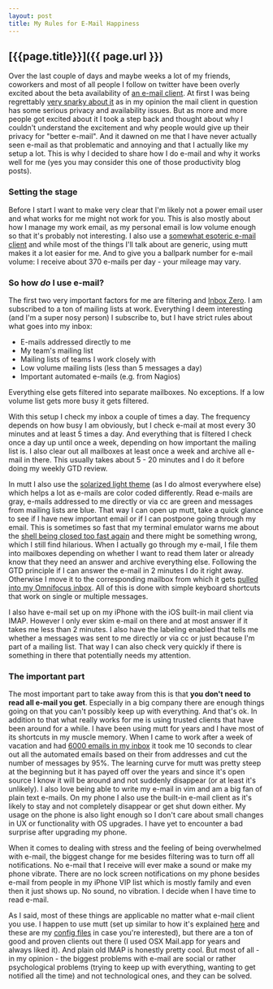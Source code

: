 ```yaml
---
layout: post
title: My Rules for E-Mail Happiness
---
```


## [{{page.title}}]({{ page.url }})

Over the last couple of days and maybe weeks a lot of my friends, coworkers
and most of all people I follow on twitter have been overly excited about the
beta availability of [an e-mail client][mailbox]. At first I was being
regrettably [very snarky about it][snarktweet] as in my opinion the mail
client in question has some serious privacy and availability issues. But as
more and more people got excited about it I took a step back and thought about
why I couldn't understand the excitement and why people would give up their
privacy for "better e-mail". And it dawned on me that I have never actually
seen e-mail as that problematic and annoying and that I actually like my
setup a lot. This is why I decided to share how I do e-mail and why it works
well for me (yes you may consider this one of those productivity blog posts).

### Setting the stage
Before I start I want to make very clear that I'm likely not a power email
user and what works for me might not work for you. This is also mostly about
how I manage my work email, as my personal email is low volume enough so that
it's probably not interesting. I also use a [somewhat esoteric e-mail
client][mutt] and while most of the things I'll talk about are generic, using
mutt makes it a lot easier for me. And to give you a ballpark number for
e-mail volume: I receive about 370 e-mails per day - your mileage may
vary.

### So how *do* I use e-mail?
The first two very important factors for me are filtering and [Inbox
Zero][inboxzero].  I am subscribed to a ton of mailing lists at work.
Everything I deem interesting (and I'm a super nosy person) I subscribe to,
but I have strict rules about what goes into my inbox:

- E-mails addressed directly to me
- My team's mailing list
- Mailing lists of teams I work closely with
- Low volume mailing lists (less than 5 messages a day)
- Important automated e-mails (e.g. from Nagios)

Everything else gets filtered into separate mailboxes. No exceptions. If a low
volume list gets more busy it gets filtered.

With this setup I check my inbox a couple of times a day. The frequency
depends on how busy I am obviously, but I check e-mail at most every 30
minutes and at least 5 times a day. And everything that is filtered I check
once a day up until once a week, depending on how important the mailing list
is. I also clear out all mailboxes at least once a week and archive all e-mail
in there. This usually takes about 5 - 20 minutes and I do it before doing my
weekly GTD review.

In mutt I also use the [solarized light theme][mutt_solarized] (as I do almost
everywhere else) which helps a lot as e-mails are color coded differently.
Read e-mails are gray, e-mails addressed to me directly or via cc are green
and messages from mailing lists are blue. That way I can open up mutt, take a
quick glance to see if I have new important email or if I can postpone going
through my email. This is sometimes so fast that my terminal emulator warns me
about the [shell being closed too fast again][muttwarn] and there might be
something wrong, which I still find hilarious. When I actually go through my
e-mail, I file them into mailboxes depending on whether I want to read them
later or already know that they need an answer and archive everything else.
Following the GTD principle if I can answer the e-mail in 2 minutes I do it
right away.  Otherwise I move it to the corresponding mailbox from which it
gets [pulled into my Omnifocus inbox][omnifocus_post]. All of this is done
with simple keyboard shortcuts that work on single or multiple messages.

I also have e-mail set up on my iPhone with the iOS built-in mail client via
IMAP. However I only ever skim e-mail on there and at most answer if it takes
me less than 2 minutes. I also have the labeling enabled that tells me whether
a messages was sent to me directly or via cc or just because I'm part of a
mailing list. That way I can also check very quickly if there is something in
there that potentially needs my attention.

### The important part
The most important part to take away from this is that **you don't need to
read all e-mail you get**. Especially in a big company there are enough things
going on that you can't possibly keep up with everything. And that's ok. In
addition to that what really works for me is using trusted clients that have
been around for a while. I have been using mutt for years and I have most of
its shortcuts in my muscle memory. When I came to work after a week of
vacation and had [6000 emails in my inbox][emailtweet] it took me 10 seconds
to clear out all the automated emails based on their from addresses and cut
the number of messages by 95%. The learning curve for mutt was pretty steep at
the beginning but it has payed off over the years and since it's open source I
know it will be around and not suddenly disappear (or at least it's unlikely).
I also love being able to write my e-mail in vim and am a big fan of plain
text e-mails. On my phone I also use the built-in e-mail client as it's likely
to stay and not completely disappear or get shut down either. My usage on the
phone is also light enough so I don't care about small changes in UX or
functionality with OS upgrades. I have yet to encounter a bad surprise after
upgrading my phone.

When it comes to dealing with stress and the feeling of being overwhelmed with
e-mail, the biggest change for me besides filtering was to turn off all
notifications. No e-mail that I receive will ever make a sound or make my
phone vibrate. There are no lock screen notifications on my phone besides
e-mail from people in my iPhone VIP list which is mostly family and even then
it just shows up. No sound, no vibration. I decide when I have time to read
e-mail.

As I said, most of these things are applicable no matter what e-mail client
you use. I happen to use mutt (set up similar to how it's explained
[here][homelymutt] and these are my [config files][muttfiles] in case you're
interested), but there are a ton of good and proven clients out there (I used
OSX Mail.app for years and always liked it). And plain old IMAP is honestly
pretty cool. But most of all - in my opinion - the biggest problems with
e-mail are social or rather psychological problems (trying to keep up with
everything, wanting to get notified all the time) and not technological ones,
and they can be solved.


[mailbox]: http://www.mailboxapp.com
[mutt]: http://www.mutt.org
[mutt_solarized]: https://github.com/mrtazz/muttfiles/blob/master/mutt-colors-solarized-light-16.muttrc
[snarktweet]: https://twitter.com/mrtazz/status/501909189577687040
[emailtweet]: https://twitter.com/mrtazz/statuses/486165858809815040
[inboxzero]: http://www.43folders.com/izero
[muttfiles]: https://github.com/mrtazz/muttfiles
[omnifocus_post]: http://www.unwiredcouch.com/2014/05/13/omnifocus.html
[muttwarn]: https://twitter.com/mrtazz/statuses/467405164790693888
[homelymutt]: http://stevelosh.com/blog/2012/10/the-homely-mutt/
